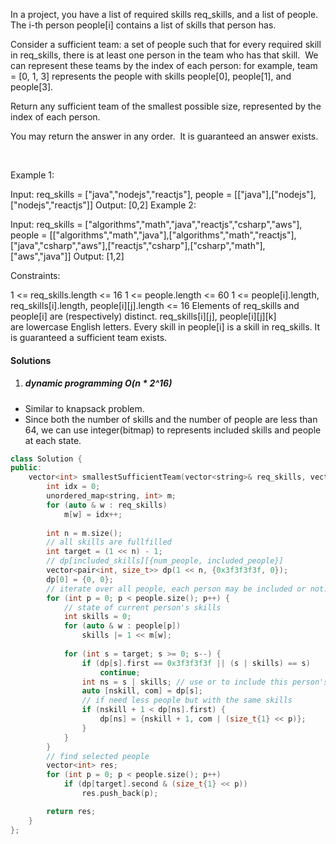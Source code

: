 In a project, you have a list of required skills req_skills, and a list of people.  The i-th person people[i] contains a list of skills that person has.

Consider a sufficient team: a set of people such that for every required skill in req_skills, there is at least one person in the team who has that skill.  We can represent these teams by the index of each person: for example, team = [0, 1, 3] represents the people with skills people[0], people[1], and people[3].

Return any sufficient team of the smallest possible size, represented by the index of each person.

You may return the answer in any order.  It is guaranteed an answer exists.

 

Example 1:

Input: req_skills = ["java","nodejs","reactjs"], people = [["java"],["nodejs"],["nodejs","reactjs"]]
Output: [0,2]
Example 2:

Input: req_skills = ["algorithms","math","java","reactjs","csharp","aws"], people = [["algorithms","math","java"],["algorithms","math","reactjs"],["java","csharp","aws"],["reactjs","csharp"],["csharp","math"],["aws","java"]]
Output: [1,2]
 

Constraints:

1 <= req_skills.length <= 16
1 <= people.length <= 60
1 <= people[i].length, req_skills[i].length, people[i][j].length <= 16
Elements of req_skills and people[i] are (respectively) distinct.
req_skills[i][j], people[i][j][k] are lowercase English letters.
Every skill in people[i] is a skill in req_skills.
It is guaranteed a sufficient team exists.


#### Solutions

1. ##### dynamic programming O(n * 2^16)

- Similar to knapsack problem.
- Since both the number of skills and the number of people are less than 64, we can use integer(bitmap) to represents included skills and people at each state.

```c++
class Solution {
public:
    vector<int> smallestSufficientTeam(vector<string>& req_skills, vector<vector<string>>& people) {
        int idx = 0;
        unordered_map<string, int> m;
        for (auto & w : req_skills)
            m[w] = idx++;
        
        int n = m.size();
        // all skills are fullfilled
        int target = (1 << n) - 1;
        // dp[included_skills][{num_people, included_people}]
        vector<pair<int, size_t>> dp(1 << n, {0x3f3f3f3f, 0});
        dp[0] = {0, 0};
        // iterate over all people, each person may be included or not.
        for (int p = 0; p < people.size(); p++) {
            // state of current person's skills
            int skills = 0;
            for (auto & w : people[p])
                skills |= 1 << m[w];
    
            for (int s = target; s >= 0; s--) {
                if (dp[s].first == 0x3f3f3f3f || (s | skills) == s)
                    continue;
                int ns = s | skills; // use or to include this person's skills
                auto [nskill, com] = dp[s];
                // if need less people but with the same skills
                if (nskill + 1 < dp[ns].first) {
                    dp[ns] = {nskill + 1, com | (size_t{1} << p)};
                }
            }
        }
        // find selected people
        vector<int> res;
        for (int p = 0; p < people.size(); p++)
            if (dp[target].second & (size_t{1} << p))
                res.push_back(p);

        return res;
    }
};
```
